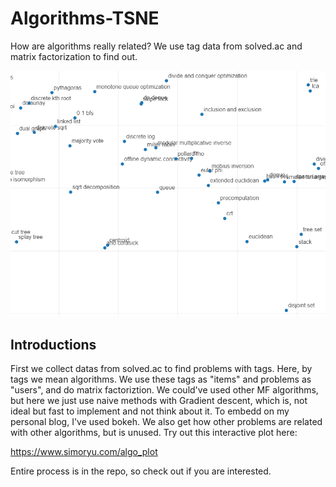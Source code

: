 # Algorithms-TSNE
How are algorithms really related? We use tag data from solved.ac and matrix factorization to find out.

![img](img.PNG)

## Introductions

First we collect datas from solved.ac to find problems with tags. Here, by tags we mean algorithms. We use these tags as "items" and problems as "users", and do matrix factoriztion.
We could've used other MF algorithms, but here we just use naive methods with Gradient descent, which is, not ideal but fast to implement and not think about it.
To embedd on my personal blog, I've used bokeh. We also get how other problems are related with other algorithms, but is unused.
Try out this interactive plot here:

https://www.simoryu.com/algo_plot

Entire process is in the repo, so check out if you are interested.
